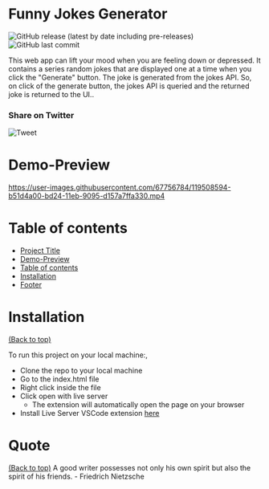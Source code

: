 
<!-- Add banner here -->

# Funny Jokes Generator

![GitHub release (latest by date including pre-releases)](https://img.shields.io/github/v/release/navendu-pottekkat/awesome-readme?include_prereleases)
![GitHub last commit](https://img.shields.io/github/last-commit/navendu-pottekkat/awesome-readme)

This web app can lift your mood when you are feeling down or depressed. It contains a series random jokes that are displayed one at a time when you click the "Generate" button. The joke is generated from the jokes API. So, on click of the generate button, the jokes API is queried and the returned joke is returned to the UI..

### Share on Twitter
![Tweet](https://img.shields.io/twitter/url?style=flat-square&logo=twitter&url=https%3A%2F%2Fnavendu.me%2Fnsfw-filter%2Findex.html)


# Demo-Preview
https://user-images.githubusercontent.com/67756784/119508594-b51d4a00-bd24-11eb-9095-d157a7ffa330.mp4


# Table of contents
- [Project Title](#project-title)
- [Demo-Preview](#demo-preview)
- [Table of contents](#table-of-contents)
- [Installation](#installation)
- [Footer](#footer)

# Installation
[(Back to top)](#table-of-contents)

To run this project on your local machine:,
- Clone the repo to your local machine
- Go to the index.html file
- Right click inside the file
- Click open with live server
  - The extension will automatically open the page on your browser
- Install Live Server VSCode extension [here](https://marketplace.visualstudio.com/items?itemName=ritwickdey.LiveServer)


# Quote
[(Back to top)](#table-of-contents)
A good writer possesses not only his own spirit but also the spirit of his friends. - Friedrich Nietzsche 

